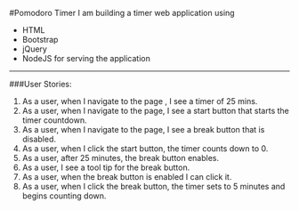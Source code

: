 #Pomodoro Timer
I am building a timer web application using
  - HTML
  - Bootstrap
  - jQuery
  - NodeJS for serving the application

---

###User Stories:
  1. As a user, when I navigate to the page , I see a timer of 25 mins.
  2. As a user, when I navigate to the page, I see a start button that starts the timer countdown.
  3. As a user, when I navigate to the page, I see a break button that is disabled.
  4. As a user, when I click the start button, the timer counts down to 0.
  5. As a user, after 25 minutes, the break button enables.
  6. As a user, I see a tool tip for the break button.
  7. As a user, when the break button is enabled I can click it.
  8. As a user, when I click the break button, the timer sets to 5 minutes and begins counting down.
  
